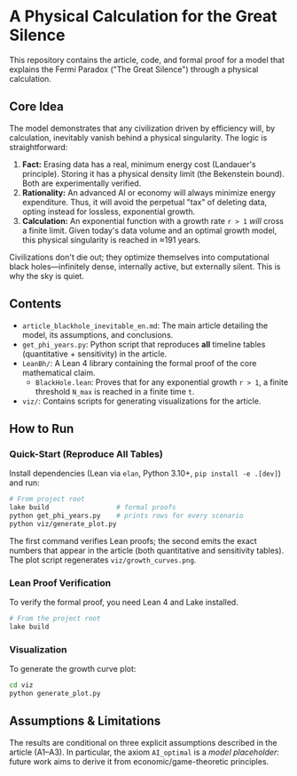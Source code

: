 # A Physical Calculation for the Great Silence

This repository contains the article, code, and formal proof for a model that explains the Fermi Paradox ("The Great Silence") through a physical calculation.

## Core Idea

The model demonstrates that any civilization driven by efficiency will, by calculation, inevitably vanish behind a physical singularity. The logic is straightforward:

1.  **Fact:** Erasing data has a real, minimum energy cost (Landauer's principle). Storing it has a physical density limit (the Bekenstein bound). Both are experimentally verified.
2.  **Rationality:** An advanced AI or economy will always minimize energy expenditure. Thus, it will avoid the perpetual "tax" of deleting data, opting instead for lossless, exponential growth.
3.  **Calculation:** An exponential function with a growth rate `r > 1` *will* cross a finite limit. Given today's data volume and an optimal growth model, this physical singularity is reached in ≈191 years.

Civilizations don't die out; they optimize themselves into computational black holes—infinitely dense, internally active, but externally silent. This is why the sky is quiet.

## Contents

- `article_blackhole_inevitable_en.md`: The main article detailing the model, its assumptions, and conclusions.
- `get_phi_years.py`: Python script that reproduces **all** timeline tables (quantitative + sensitivity) in the article.
- `LeanBh/`: A Lean 4 library containing the formal proof of the core mathematical claim.
  - `BlackHole.lean`: Proves that for any exponential growth `r > 1`, a finite threshold `N_max` is reached in a finite time `t`.
- `viz/`: Contains scripts for generating visualizations for the article.

## How to Run

### Quick-Start (Reproduce All Tables)

Install dependencies (Lean via `elan`, Python 3.10+, `pip install -e .[dev]`) and run:

```bash
# From project root
lake build                 # formal proofs
python get_phi_years.py    # prints rows for every scenario
python viz/generate_plot.py
```

The first command verifies Lean proofs; the second emits the exact numbers that appear in the article (both quantitative and sensitivity tables). The plot script regenerates `viz/growth_curves.png`.

### Lean Proof Verification

To verify the formal proof, you need Lean 4 and Lake installed.

```bash
# From the project root
lake build
```

### Visualization

To generate the growth curve plot:

```bash
cd viz
python generate_plot.py
```

## Assumptions & Limitations

The results are conditional on three explicit assumptions described in the article (A1–A3). In particular, the axiom `AI_optimal` is a *model placeholder*: future work aims to derive it from economic/game-theoretic principles. 
